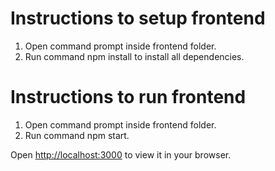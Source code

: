 # Instructions to setup frontend
1. Open command prompt inside frontend folder.
2. Run command npm install to install all dependencies.

# Instructions to run frontend
1. Open command prompt inside frontend folder.
2. Run command npm start.

Open [http://localhost:3000](http://localhost:3000) to view it in your browser.


